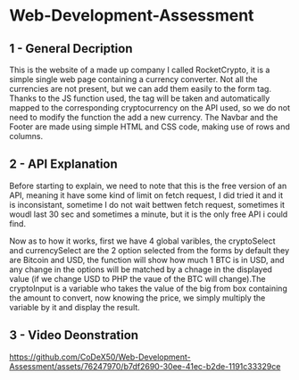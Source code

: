 # Web-Development-Assessment

## 1 - General Decription

This is the website of a made up company I called RocketCrypto, it is a simple single web page containing a currency converter.
Not all the currencies are not present, but we can add them easily to the form tag.
Thanks to the JS function used, the tag will be taken and automatically mapped to the corresponding cryptocurrency on the API used, so we do not need to modify the function the add a new currency.
The Navbar and the Footer are made using simple HTML and CSS code, making use of rows and columns.

## 2 - API Explanation

Before starting to explain, we need to note that this is the free version of an API, meaning it have some kind of limit on fetch request, I did tried it and it is inconsistant, sometime I do not wait bettwen fetch request, sometimes
it woudl last 30 sec and sometimes a minute, but it is the only free API i could find.

Now as to how it works, first we have 4 global varibles, the cryptoSelect and currencySelect are the 2 option selected from the forms by default they are Bitcoin and USD, the function will show how much 1 BTC is in USD, 
and any change in the options will be matched by a chnage in the displayed value (if we change USD to PHP the vaue of the BTC will change).The cryptoInput is a variable who takes the value of the big from box containing the amount to convert, now knowing the price, we simply multiply the variable by it and display the result.

## 3 - Video Deonstration

https://github.com/CoDeX50/Web-Development-Assessment/assets/76247970/b7df2690-30ee-41ec-b2de-1191c33329ce



